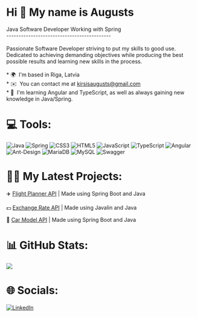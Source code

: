 Hi 👋 My name is Augusts
========================

Java Software Developer Working with Spring<br>-------------------------------------------<br><br>Passionate Software Developer striving to put my skills to good use. Dedicated to achieving demanding objectives while producing the best possible results and learning new skills in the process.<br><br>* 🌍  I'm based in Riga, Latvia<br>* ✉️  You can contact me at [kirsisaugusts@gmail.com](mailto:kirsisaugusts@gmail.com)<br>* 🧠  I'm learning Angular and TypeScript, as well as always gaining new knowledge in Java/Spring.


# 💻 Tools:
![Java](https://img.shields.io/badge/java-%23ED8B00.svg?style=for-the-badge&logo=java&logoColor=white) ![Spring](https://img.shields.io/badge/spring-%236DB33F.svg?style=for-the-badge&logo=spring&logoColor=white) ![CSS3](https://img.shields.io/badge/css3-%231572B6.svg?style=for-the-badge&logo=css3&logoColor=white) ![HTML5](https://img.shields.io/badge/html5-%23E34F26.svg?style=for-the-badge&logo=html5&logoColor=white) ![JavaScript](https://img.shields.io/badge/javascript-%23323330.svg?style=for-the-badge&logo=javascript&logoColor=%23F7DF1E) ![TypeScript](https://img.shields.io/badge/typescript-%23007ACC.svg?style=for-the-badge&logo=typescript&logoColor=white) ![Angular](https://img.shields.io/badge/angular-%23DD0031.svg?style=for-the-badge&logo=angular&logoColor=white) ![Ant-Design](https://img.shields.io/badge/-AntDesign-%230170FE?style=for-the-badge&logo=ant-design&logoColor=white) ![MariaDB](https://img.shields.io/badge/MariaDB-003545?style=for-the-badge&logo=mariadb&logoColor=white) ![MySQL](https://img.shields.io/badge/mysql-%2300f.svg?style=for-the-badge&logo=mysql&logoColor=white) ![Swagger](https://img.shields.io/badge/-Swagger-%23Clojure?style=for-the-badge&logo=swagger&logoColor=white)

# 👨‍💻 My Latest Projects:
✈️ [Flight Planner API](https://github.com/AugustsKir/flight-planner) | Made using Spring Boot and Java

💵 [Exchange Rate API](https://github.com/AugustsKir/exchange-rates) | Made using Javalin and Java

🚗 [Car Model API](https://github.com/AugustsKir/carmodels) | Made using Spring Boot and Java

# 📊 GitHub Stats:
![](https://github-readme-stats.vercel.app/api/top-langs/?username=AugustsKir&theme=dark&hide_border=false&include_all_commits=false&count_private=false&layout=compact)

# 🌐 Socials:
[![LinkedIn](https://img.shields.io/badge/LinkedIn-%230077B5.svg?logo=linkedin&logoColor=white)](https://www.linkedin.com/in/augusts-kirsis/) 
